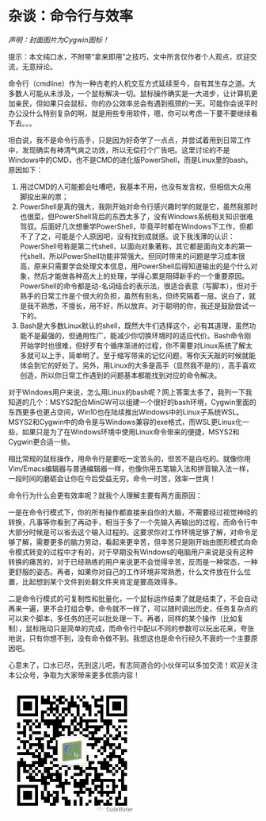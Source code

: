 # 杂谈：命令行与效率

*声明：封面图片为Cygwin图标！*

提示：本文纯口水，不附带“拿来即用”之技巧，文中所言仅作者个人观点，欢迎交流，无意辩论。



命令行（cmdline）作为一种古老的人机交互方式延续至今，自有其生存之道。大多数人可能从未涉及，一个鼠标解决一切。鼠标操作确实是一大进步，让计算机更加亲民，但如果只会鼠标，你的办公效率总会有遇到瓶颈的一天。可能你会说平时办公没什么特别复杂的啊，就是用些专用软件，嗯，你可以考虑一下要不要继续看下去。。。



坦白说，我不是命令行高手，只是因为好奇学了一点点，并尝试着用到日常工作中，发现确实有神清气爽之功效，所以无偿打个广告吧。这里讨论的不是Windows中的CMD，也不是CMD的进化版PowerShell，而是Linux里的bash。原因如下：



1.  用过CMD的人可能都会吐嘈吧，我基本不用，也没有发言权，但相信大众用脚投出来的票；
2.  PowerShell是真的强大，我刚开始对命令行感兴趣时学的就是它，虽然我那时也很菜，但PowerShell背后的东西太多了，没有Windows系统相关知识很难驾驭。后面好几次想重学PowerShell，毕竟平时都在Windows下工作，但都不了了之，可能是个人原因吧，没有找到成就感。说下我浅薄的认识：PowerShell号称是第二代shell，以面向对象著称，其它都是面向文本的第一代shell，所以PowerShell功能非常强大。但同时带来的问题是学习成本很高，原来只需要学会处理文本信息，用PowerShell后得知道输出的是个什么对象，然后才能做各种高大上的处理，学得心累是阻碍新手的一个重要原因。PowerShell的命令都是动-名词结合的表示法，很适合表意（写脚本），但对于熟手的日常工作是个很大的负担，虽然有别名，但终究隔着一层。说白了，就是我不熟悉，不擅长，用不好，所以放弃。对于聪明的你，我还是鼓励尝试一下的。
3.  Bash是大多数Linux默认的shell，既然大牛们选择这个，必有其道理，虽然功能不是最强的，但通用性广，能减少你切换环境时的适应代价。Bash命令刚开始学时也很难，但好歹有个循序渐进的过程，你不需要对Linux系统了解太多就可以上手，简单明了。至于缩写带来的记忆问题，等你天天敲的时候就能体会到它的好处了。另外，用Linux的大多是高手（显然我不是的），高手喜欢创造，所以你日常工作遇到的问题基本都能找到对应的命令解决。



对于Windows用户来说，怎么用Linux的bash呢？网上答案太多了，我列一下我知道的几个：MSYS2配合MinGW可以组建一个很好的bash环境，Cygwin里面的东西更多也更占空间，Win10也在陆续推出Windows中的Linux子系统WSL。MSYS2和Cygwin中的命令是与Windows兼容的exe格式，而WSL更Linux化一些，如果只是为了在Windows环境中使用Linux命令带来的便捷，MSYS2和Cygwin更合适一些。



相比常规的鼠标操作，用命令行是要吃一定苦头的，但苦不是白吃的。就像你用Vim/Emacs编辑器与普通编辑器一样，也像你用五笔输入法和拼音输入法一样，一段时间的磨砺会让你在今后受益无穷。命令一时苦，效率一世爽！



命令行为什么会更有效率呢？就我个人理解主要有两方面原因：



一是在命令行模式下，你的所有操作都直接来自你的大脑，不需要经过视觉神经的转换，凡事等你看到了再动手，相当于多了一个先输入再输出的过程，而命令行中大部分时候是可以省去这个输入过程的。这要求你对工作环境足够了解，对命令足够了解，需要更多的脑力劳动，看起来更辛苦，但辛苦只是刚开始由图形模式向命令模式转变的过程中才有的，对于早期没有Windows的电脑用户来说是没有这种转换的痛苦的，对于已经熟练的用户来说更不会觉得辛苦，反而是一种常态，一种更舒服的姿态。再者，如果你对自己的工作环境非常熟悉，什么文件放在什么位置，比起想到某个文件到处翻文件夹肯定是要高效得多。



二是命令行模式的可复制性和批量化，一个鼠标运作结束了就是结束了，不会自动再来一遍，更不会打组合拳。命令就不一样了，可以随时调出历史，任务复杂点的可以来个脚本，多任务的还可以批处理一下。再者，同样的某个操作（比如复制），鼠标拖动只是简单的完成，而命令行中配以不同的参数可以玩出花来，夸张地说，只有你想不到，没有命令做不到。我想这也是命令行经久不衰的一个主要原因吧。



心意未了，口水已尽，先到这儿吧，有志同道合的小伙伴可以多加交流！欢迎关注本公众号，争取为大家带来更多优质内容！



![img](杂谈：命令行与效率.assets/640)